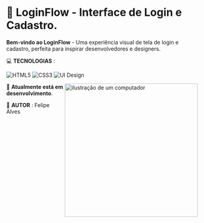 # 🎨 **LoginFlow** - Interface de Login e Cadastro.

<div align="left">

**Bem-vindo ao LoginFlow** - Uma experiência visual de tela de login e cadastro, perfeita para inspirar desenvolvedores e designers. 

💻 **TECNOLOGIAS** :

  ![HTML5](https://img.shields.io/badge/HTML5-E34F26?style=for-the-badge&logo=html5&logoColor=white)
  ![CSS3](https://img.shields.io/badge/CSS3-1572B6?style=for-the-badge&logo=css3&logoColor=white)
  ![UI Design](https://img.shields.io/badge/UI_Design-FF6B6B?style=for-the-badge)

</div>

<img src="https://raw.githubusercontent.com/MicaelliMedeiros/micaellimedeiros/master/image/computer-illustration.png" alt="ilustração de um computador" min-width="400px" max-width="400px" width="350px" align="right">

🔄 **Atualmente está em desenvolvimento**.

👤 **AUTOR** : Felipe Alves